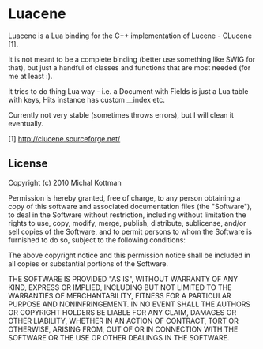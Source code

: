 Luacene
=======

Luacene is a Lua binding for the C++ implementation of Lucene - CLucene [1].

It is not meant to be a complete binding (better use something like SWIG
for that), but just a handful of classes and functions that are most needed
(for me at least :).

It tries to do thing Lua way - i.e. a Document with Fields is just a Lua table
with keys, Hits instance has custom __index etc.

Currently not very stable (sometimes throws errors), but I will clean it eventually.

[1] http://clucene.sourceforge.net/

License
-------

 Copyright (c) 2010 Michal Kottman

 Permission is hereby granted, free of charge, to any person
 obtaining a copy of this software and associated documentation
 files (the "Software"), to deal in the Software without
 restriction, including without limitation the rights to use,
 copy, modify, merge, publish, distribute, sublicense, and/or sell
 copies of the Software, and to permit persons to whom the
 Software is furnished to do so, subject to the following
 conditions:

 The above copyright notice and this permission notice shall be
 included in all copies or substantial portions of the Software.

 THE SOFTWARE IS PROVIDED "AS IS", WITHOUT WARRANTY OF ANY KIND,
 EXPRESS OR IMPLIED, INCLUDING BUT NOT LIMITED TO THE WARRANTIES
 OF MERCHANTABILITY, FITNESS FOR A PARTICULAR PURPOSE AND
 NONINFRINGEMENT. IN NO EVENT SHALL THE AUTHORS OR COPYRIGHT
 HOLDERS BE LIABLE FOR ANY CLAIM, DAMAGES OR OTHER LIABILITY,
 WHETHER IN AN ACTION OF CONTRACT, TORT OR OTHERWISE, ARISING
 FROM, OUT OF OR IN CONNECTION WITH THE SOFTWARE OR THE USE OR
 OTHER DEALINGS IN THE SOFTWARE.

